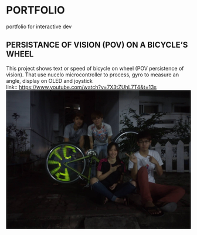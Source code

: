 # PORTFOLIO
portfolio for interactive dev

## PERSISTANCE OF VISION (POV) ON A BICYCLE’S WHEEL
This project shows text or speed of bicycle on wheel (POV persistence of vision). That use nucelo microcontroller to process, gyro to measure an angle, display on OLED and joystick<br/>
link:: https://www.youtube.com/watch?v=7X3tZUhL7T4&t=13s
![Alt text](putc.jpg?raw=true "Title")
